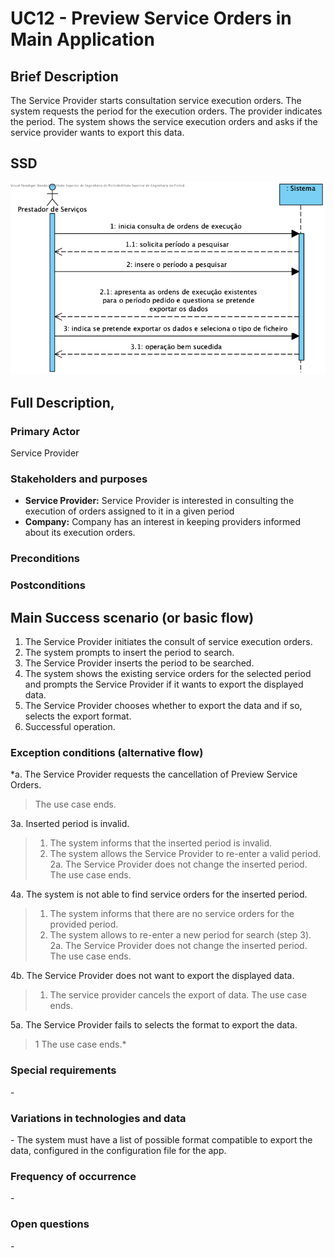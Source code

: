 # UC12 - Preview Service Orders in Main Application

## Brief Description

The Service Provider starts consultation service execution orders. The system requests the period for the execution orders. The provider indicates the period. The system shows the service execution orders and asks if the service provider wants to export this data.

## SSD
![SSD_UC12_IT3.png](SSD_UC12_IT3.png)

## Full Description,

### Primary Actor

Service Provider

### Stakeholders and purposes
* **Service Provider:** Service Provider is interested in consulting the execution of orders assigned to it in a given period
* **Company:** Company has an interest in keeping providers informed about its execution orders.

### Preconditions


### Postconditions


## Main Success scenario (or basic flow)
1. The Service Provider initiates the consult of service execution orders.
2. The system prompts to insert the period to search.
3. The Service Provider inserts the period to be searched.
4. The system shows the existing service orders for the selected period and prompts the Service Provider if it wants to export the displayed data.
5. The Service Provider chooses whether to export the data and if so, selects the export format.
6. Successful operation.


### Exception conditions (alternative flow)

*a. The Service Provider requests the cancellation of Preview Service Orders.
> The use case ends.

3a. Inserted period is invalid.
> 1. The system informs that the inserted period is invalid.
> 2. The system allows the Service Provider to re-enter a valid period.
  > 2a. The Service Provider does not change the inserted period. The use case ends.

4a. The system is not able to find service orders for the inserted period.
> 1. The system informs that there are no service orders for the provided period.
> 2. The system allows to re-enter a new period for search (step 3).
  > 2a. The Service Provider does not change the inserted period. The use case ends.

4b. The Service Provider does not want to export the displayed data.
> 1. The service provider cancels the export of data. The use case ends.

5a. The Service Provider fails to selects the format to export the data.
> 1 The use case ends.*


### Special requirements
\-

### Variations in technologies and data
\-
The system must have a list of possible format compatible to export the data, configured in the configuration file for the app.

### Frequency of occurrence
\-

### Open questions
\-

